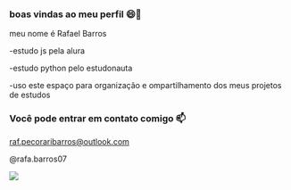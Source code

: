 ### boas vindas ao meu perfil 😄👋

meu nome é Rafael Barros 

-estudo js pela alura
  
-estudo python pelo estudonauta
  
-uso este espaço para organização e ompartilhamento dos meus projetos de estudos

### Você pode entrar em contato comigo 📫

raf.pecoraribarros@outlook.com

@rafa.barros07

![](https://media1.tenor.com/m/iAECxbesKX8AAAAC/hi-waving.gif)
